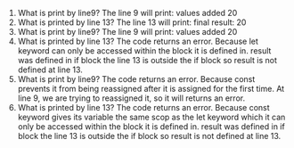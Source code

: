 1. What is print by line9?
   The line 9 will print: values added  20
2. What is printed by line 13?
   The line 13 will print: final result:  20
3. What is print by line9?
    The line 9 will print: values added  20
4. What is printed by line 13?
    The code returns an error. Because let keyword can only be accessed within the block it is defined in. result was defined in if block the line 13 is outside the if block so result is not defined at line 13.
5.  What is print by line9?
    The code returns an error. Because const prevents it from being reassigned after it is assigned for the first time. At line 9, we are trying to reassigned it, so it will returns an error.
6.  What is printed by line 13?
    The code returns an error. Because const keyword gives its variable the same scop as the let keyword which it can only be accessed within the block it is defined in. result was defined in if block the line 13 is outside the if block so result is not defined at line 13.
